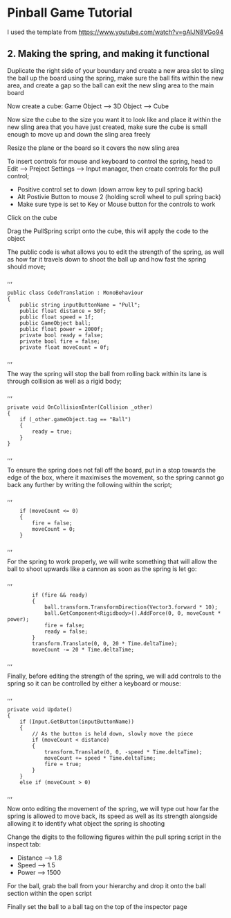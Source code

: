# Pinball Game Tutorial

I used the template from https://www.youtube.com/watch?v=gAlJN8VGo94

## 2. Making the spring, and making it functional

Duplicate the right side of your boundary and create a new area slot to sling the ball up the board using the spring, make sure the ball fits within the new area, and create a gap so the ball can exit the new sling area to the main board

Now create a cube: Game Object --> 3D Object --> Cube

Now size the cube to the size you want it to look like and place it within the new sling area that you have just created, make sure the cube is small enough to move up and down the sling area freely

Resize the plane or the board so it covers the new sling area

To insert controls for mouse and keyboard to control the spring, head to Edit --> Preject Settings --> Input manager, then create controls for the pull control;
- Positive control set to down (down arrow key to pull spring back)
- Alt Postivie Button to mouse 2 (holding scroll wheel to pull spring back)
- Make sure type is set to Key or Mouse button for the controls to work

Click on the cube

Drag the PullSpring script onto the cube, this will apply the code to the object

The public code is what allows you to edit the strength of the spring, as well as how far it travels down to shoot the ball up and how fast the spring should move;

,,,

    public class CodeTranslation : MonoBehaviour
    {
        public string inputButtonName = "Pull";
        public float distance = 50f;
        public float speed = 1f;
        public GameObject ball;
        public float power = 2000f;
        private bool ready = false;
        private bool fire = false;
        private float moveCount = 0f;
    
,,,

The way the spring will stop the ball from rolling back within its lane is through collision as well as a rigid body;

,,,

    private void OnCollisionEnter(Collision _other)
    {
        if (_other.gameObject.tag == "Ball")
        {
            ready = true;
        }
    }

,,,

To ensure the spring does not fall off the board, put in a stop towards the edge of the box, where it maximises the movement, so the spring cannot go back any further by writing the following within the script;

,,,

        if (moveCount <= 0)
        {
            fire = false;
            moveCount = 0;
        }

,,,

For the spring to work properly, we will write something that will allow the ball to shoot upwards like a cannon as soon as the spring is let go:

,,,

            if (fire && ready)
            {
                ball.transform.TransformDirection(Vector3.forward * 10);
                ball.GetComponent<Rigidbody>().AddForce(0, 0, moveCount * power);
                fire = false;
                ready = false;
            }
            transform.Translate(0, 0, 20 * Time.deltaTime);
            moveCount -= 20 * Time.deltaTime;

,,,

Finally, before editing the strength of the spring, we will add controls to the spring so it can be controlled by either a keyboard or mouse:

,,,

    private void Update()
    {
        if (Input.GetButton(inputButtonName))
        {
            // As the button is held down, slowly move the piece
            if (moveCount < distance)
            {
                transform.Translate(0, 0, -speed * Time.deltaTime);
                moveCount += speed * Time.deltaTime;
                fire = true;
            }
        }
        else if (moveCount > 0)

,,,

Now onto editing the movement of the spring, we will type out how far the spring is allowed to move back, its speed as well as its strength alongside allowing it to identify what object the spring is shooting

Change the digits to the following figures within the pull spring script in the inspect tab:
- Distance --> 1.8
- Speed --> 1.5
- Power --> 1500

For the ball, grab the ball from your hierarchy and drop it onto the ball section within the open script

Finally set the ball to a ball tag on the top of the inspector page

